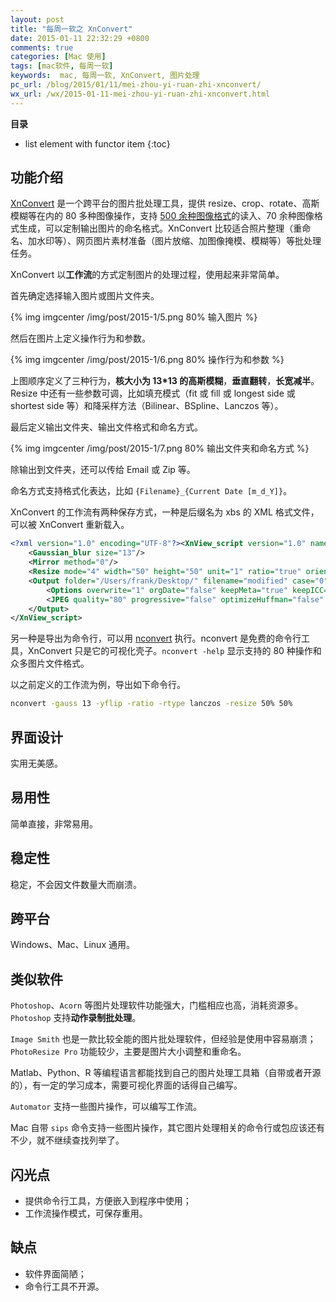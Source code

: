 ```yaml
---
layout: post
title: "每周一软之 XnConvert"
date: 2015-01-11 22:32:29 +0800
comments: true
categories: [Mac 使用]
tags: [mac软件, 每周一软]
keywords:  mac, 每周一软, XnConvert, 图片处理
pc_url: /blog/2015/01/11/mei-zhou-yi-ruan-zhi-xnconvert/
wx_url: /wx/2015-01-11-mei-zhou-yi-ruan-zhi-xnconvert.html
---
```


__目录__

* list element with functor item
{:toc}

<!-- excerpt start -->

## 功能介绍

[XnConvert](http://www.xnview.com/en/xnconvert/) 是一个跨平台的图片批处理工具，提供 resize、crop、rotate、高斯模糊等在内的 80 多种图像操作，支持 [500 余种图像格式](http://www.xnview.com/en/xnconvert/#formats)的读入、70 余种图像格式生成，可以定制输出图片的命名格式。XnConvert 比较适合照片整理（重命名、加水印等）、网页图片素材准备（图片放缩、加图像掩模、模糊等）等批处理任务。

XnConvert 以**工作流**的方式定制图片的处理过程，使用起来非常简单。

首先确定选择输入图片或图片文件夹。

{% img imgcenter /img/post/2015-1/5.png 80% 输入图片 %}

然后在图片上定义操作行为和参数。

{% img imgcenter /img/post/2015-1/6.png 80% 操作行为和参数 %}

上图顺序定义了三种行为，**核大小为 13*13 的高斯模糊**，**垂直翻转**，**长宽减半**。Resize 中还有一些参数可调，比如填充模式（fit 或 fill 或 longest side 或 shortest side 等）和降采样方法（Bilinear、BSpline、Lanczos 等）。

最后定义输出文件夹、输出文件格式和命名方式。

{% img imgcenter /img/post/2015-1/7.png 80% 输出文件夹和命名方式 %}

除输出到文件夹，还可以传给 Email 或 Zip 等。

命名方式支持格式化表达，比如  `{Filename}_{Current Date [m_d_Y]}`。

<!-- excerpt end -->

XnConvert 的工作流有两种保存方式，一种是后缀名为 xbs 的 XML 格式文件，可以被 XnConvert 重新载入。

```xml xbs 文件示例
<?xml version="1.0" encoding="UTF-8"?><XnView_script version="1.0" name="a">
    <Gaussian_blur size="13"/>
    <Mirror method="0"/>
    <Resize mode="4" width="50" height="50" unit="1" ratio="true" orientation="false" enlarge="0" resample="7" gamma_correct="false"/>
    <Output folder="/Users/frank/Desktop/" filename="modified" case="0" format="JPEG">
        <Options overwrite="1" orgDate="false" keepMeta="true" keepICC="false" keepFolder="false" delOrg="false" multipage="false" allPages="false" openExplorer="false" openBrowser="false" clearItems="false"/>
        <JPEG quality="80" progressive="false" optimizeHuffman="false" rebuildThumb="true" orgQuality="false" DCTMethod="0" subSampling="0" smoothFactor="0"/>
    </Output>
</XnView_script>
```

另一种是导出为命令行，可以用 [nconvert](http://www.xnview.com/en/nconvert/) 执行。nconvert 是免费的命令行工具，XnConvert 只是它的可视化壳子。`nconvert -help` 显示支持的 80 种操作和众多图片文件格式。

以之前定义的工作流为例，导出如下命令行。

```bash nconvert 命令示例
nconvert -gauss 13 -yflip -ratio -rtype lanczos -resize 50% 50%  
```

## 界面设计

实用无美感。

## 易用性

简单直接，非常易用。

## 稳定性

稳定，不会因文件数量大而崩溃。

## 跨平台

Windows、Mac、Linux 通用。

## 类似软件

`Photoshop`、`Acorn` 等图片处理软件功能强大，门槛相应也高，消耗资源多。`Photoshop` 支持**动作录制批处理**。

`Image Smith` 也是一款比较全能的图片批处理软件，但经验是使用中容易崩溃；`PhotoResize Pro` 功能较少，主要是图片大小调整和重命名。 

Matlab、Python、R 等编程语言都能找到自己的图片处理工具箱（自带或者开源的），有一定的学习成本，需要可视化界面的话得自己编写。

`Automator` 支持一些图片操作，可以编写工作流。

Mac 自带 `sips` 命令支持一些图片操作，其它图片处理相关的命令行或包应该还有不少，就不继续查找列举了。

## 闪光点

- 提供命令行工具，方便嵌入到程序中使用；
- 工作流操作模式，可保存重用。

## 缺点

- 软件界面简陋；
- 命令行工具不开源。
